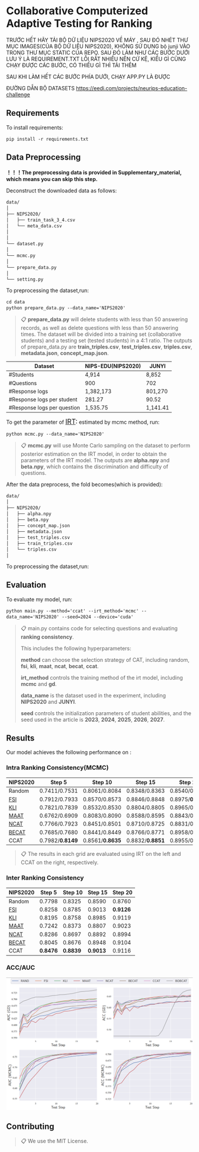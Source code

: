 # Collaborative Computerized Adaptive Testing for Ranking

TRƯỚC HẾT HÃY TẢI BỘ DỮ LIỆU NIPS2020 VỀ MÁY , SAU ĐÓ NHÉT THƯ MỤC IMAGES(CỦA BỘ DỮ LIỆU NIPS2020), KHÔNG SỬ DỤNG bộ junji  VÀO TRONG THƯ MỤC STATIC CỦA REPO. SAU ĐÓ LÀM NHƯ CÁC BƯỚC DƯỚI
LƯU Ý LÀ REQUIREMENT.TXT LỖI RẤT NHIỀU NÊN CỨ KỆ, KIỂU GÌ CŨNG CHẠY ĐƯỢC CÁC BƯỚC, CÓ THIẾU GÌ THÌ TẢI THÊM


SAU KHI LÀM HẾT CÁC BƯỚC PHÍA DƯỚI, CHẠY APP.PY LÀ ĐƯỢC

ĐƯỜNG DẪN BỘ DATASETS
https://eedi.com/projects/neurips-education-challenge

## Requirements

To install requirements:

```setup
pip install -r requirements.txt
```

## Data Preprocessing

**！！！The preprocessing data is provided in Supplementary_material, which means you can skip this step.**



Deconstruct the downloaded data as follows:

```train
data/
│
├── NIPS2020/
│   ├── train_task_3_4.csv
│   └── meta_data.csv
│
│
└── dataset.py
│
└── mcmc.py
│
└── prepare_data.py
│
└── setting.py
```

To preprocessing the dataset,run:

```train
cd data
python prepare_data.py --data_name='NIPS2020'

```

>📋  **prepare_data.py** will delete students with less than 50 answering records, as well as delete questions with less than 50 answering times. The dataset will be divided into a training set (collaborative students) and a testing set (tested students) in a 4:1 ratio. The outputs of prepare_data.py are **train_triples.csv**, **test_triples.csv**, **triples.csv**, **metadata.json**, **concept_map.json**.

| Dataset                     | NIPS-EDU(NIPS2020) | JUNYI    |
| --------------------------- | ------------------ | -------- |
| \#Students                  | 4,914              | 8,852    |
| \#Questions                 | 900                | 702      |
| \#Response logs             | 1,382,173          | 801,270  |
| \#Response logs per student | 281.27             | 90.52    |
| #Response logs per question | 1,535.75           | 1,141.41 |

 To get the parameter of <font size=4>[IRT](https://link.springer.com/book/10.1007/978-0-387-89976-3):</font> estimated by mcmc method, run:

```train
python mcmc.py --data_name='NIPS2020'
```

>📋  **mcmc.py** will use Monte Carlo sampling on the dataset to perform posterior estimation on the IRT model, in order to obtain the parameters of the IRT model. The outputs are **alpha.npy** and **beta.npy**, which contains the discrimination and difficulty of questions.

After the data preprocess, the fold becomes(which is provided):

```train
data/
│
├── NIPS2020/
│   ├── alpha.npy
│   ├── beta.npy
│   ├── concept_map.json
│   ├── metadata.json
│   ├── test_triples.csv
│   ├── train_triples.csv
│   └── triples.csv
│
```

To preprocessing the dataset,run:

## Evaluation

To evaluate my model, run:

```train
python main.py --method='ccat' --irt_method='mcmc' --data_name='NIPS2020' --seed=2024 --device='cuda'
```

>📋  main.py contains code for selecting questions and evaluating **ranking consistency**. 
>
>This includes the following hyperparameters:
>
>**method** can choose the selection strategy of CAT, including random, **fsi**, **kli**, **maat**, **ncat**, **becat**, **ccat**. 
>
>**irt_method** controls the training method of the irt model, including **mcmc** and **gd**. 
>
>**data_name** is the dataset used in the experiment, including **NIPS2020** and **JUNYI**. 
>
>**seed** controls the initialization parameters of student abilities, and the seed used in the article is **2023**, **2024**, **2025**, **2026**, **2027**.

## Results

Our model achieves the following performance on :

### Intra Ranking Consistency(MCMC)

| NIPS2020                                                     | Step 5            | Step 10           | Step 15           | Step 20           |
| ------------------------------------------------------------ | ----------------- | ----------------- | ----------------- | ----------------- |
| Random                                                       | 0.7411/0.7531     | 0.8061/0.8084     | 0.8348/0.8363     | 0.8540/0.8547     |
| [<u>FSI</u>](https://api.taylorfrancis.com/content/books/mono/download?identifierName=doi&identifierValue=10.4324/9780203056615&type=googlepdf) | 0.7912/0.7933     | 0.8570/0.8573     | 0.8846/0.8848     | 0.8975/**0.8977** |
| [<u>KLI</u>](https://journals.sagepub.com/doi/abs/10.1177/014662169602000303) | 0.7821/0.7839     | 0.8532/0.8530     | 0.8804/0.8805     | 0.8965/0.8966     |
| [<u>MAAT</u>](https://ieeexplore.ieee.org/abstract/document/9338437/) | 0.6762/0.6909     | 0.8083/0.8090     | 0.8588/0.8595     | 0.8843/0.8848     |
| [<u>NCAT</u>](https://ojs.aaai.org/index.php/AAAI/article/view/20399) | 0.7766/0.7923     | 0.8451/0.8501     | 0.8710/0.8725     | 0.8831/0.8840     |
| [<u>BECAT</u>](https://nips.cc/virtual/2023/poster/70224)    | 0.7685/0.7680     | 0.8441/0.8449     | 0.8766/0.8771     | 0.8958/0.8961     |
| CCAT                                                         | 0.7982/**0.8149** | 0.8561/**0.8635** | 0.8832/**0.8851** | 0.8955/0.8969     |

>📋  The results in each grid are evaluated using IRT on the left and CCAT on the right, respectively.

### Inter Ranking Consistency

| NIPS2020                                                     | Step 5     | Step 10    | Step 15    | Step 20    |
| ------------------------------------------------------------ | ---------- | ---------- | ---------- | ---------- |
| Random                                                       | 0.7798     | 0.8325     | 0.8590     | 0.8760     |
| [<u>FSI</u>](https://api.taylorfrancis.com/content/books/mono/download?identifierName=doi&identifierValue=10.4324/9780203056615&type=googlepdf) | 0.8258     | 0.8785     | 0.9013     | **0.9126** |
| [<u>KLI</u>](https://journals.sagepub.com/doi/abs/10.1177/014662169602000303) | 0.8195     | 0.8758     | 0.8985     | 0.9119     |
| [<u>MAAT</u>](https://ieeexplore.ieee.org/abstract/document/9338437/) | 0.7242     | 0.8373     | 0.8807     | 0.9023     |
| [<u>NCAT</u>](https://ojs.aaai.org/index.php/AAAI/article/view/20399) | 0.8286     | 0.8697     | 0.8892     | 0.8994     |
| [<u>BECAT</u>](https://nips.cc/virtual/2023/poster/70224)    | 0.8045     | 0.8676     | 0.8948     | 0.9104     |
| CCAT                                                         | **0.8476** | **0.8839** | **0.9013** | 0.9116     |

### ACC/AUC

![](acc_auc.png)



## Contributing

>📋  We use the MIT License.
